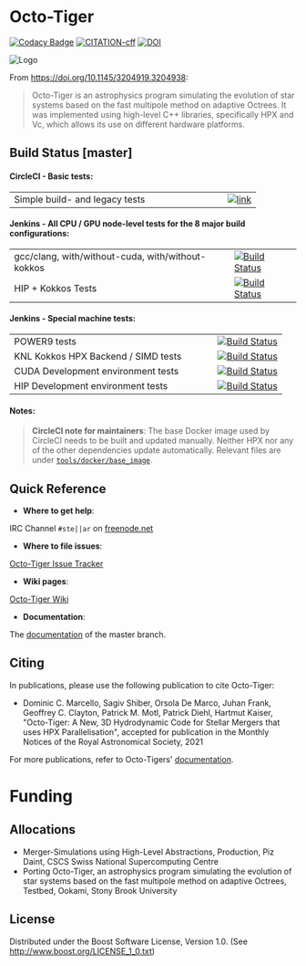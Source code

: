 # Octo-Tiger  

[![Codacy Badge](https://app.codacy.com/project/badge/Grade/ebc6d3e2e4f0407aa6a80dfc4fd03b97)](https://www.codacy.com/gh/STEllAR-GROUP/octotiger?utm_source=github.com&amp;utm_medium=referral&amp;utm_content=STEllAR-GROUP/octotiger&amp;utm_campaign=Badge_Grade) [![CITATION-cff](https://github.com/STEllAR-GROUP/octotiger/actions/workflows/cff-validator.yml/badge.svg)](https://github.com/STEllAR-GROUP/octotiger/actions/workflows/cff-validator.yml)  [![DOI](https://zenodo.org/badge/73526736.svg)](https://zenodo.org/badge/latestdoi/73526736)

![Logo](https://stellar-group.org/wp-content/uploads/2020/11/octotigerlogoArtboard-github.png)

From <https://doi.org/10.1145/3204919.3204938>:
> Octo-Tiger is an astrophysics program simulating the evolution of star systems
> based on the fast multipole method on adaptive Octrees. It was implemented using
> high-level C++ libraries, specifically HPX and Vc, which allows its use on
> different hardware platforms.

## Build Status [master]

#### CircleCI - Basic tests:

|   	|   	|
|---	|---	|
|  Simple build- and legacy tests &nbsp; &nbsp; &nbsp; &nbsp; &nbsp; &nbsp; &nbsp; &nbsp; &nbsp; &nbsp; &nbsp; &nbsp; &nbsp; &nbsp; &nbsp; | [![link](https://circleci.com/gh/STEllAR-GROUP/octotiger/tree/master.svg?style=shield)](https://circleci.com/gh/STEllAR-GROUP/octotiger/tree/master)  	|


#### Jenkins - All CPU / GPU node-level tests for the 8 major build configurations:
|   	|   	|
|---	|---	|
|  gcc/clang, with/without-cuda, with/without-kokkos 	| [![Build Status](https://rostam.cct.lsu.edu/jenkins/buildStatus/icon?job=Octo-Tiger+Node-Level%2Fmaster&config=nodelevel)](https://rostam.cct.lsu.edu/jenkins/job/Octo-Tiger%20Node-Level/job/master/) |
| HIP + Kokkos Tests | [![Build Status](https://rostam.cct.lsu.edu/jenkins/buildStatus/icon?job=Octo-Tiger+HIP%2Fcuda_to_hip&config=HIP)](https://rostam.cct.lsu.edu/jenkins/job/Octo-Tiger%20HIP/job/cuda_to_hip/) |

#### Jenkins - Special machine tests:

|   	|   	|
|---	|---	|
|  POWER9 tests &nbsp; &nbsp; &nbsp; &nbsp; &nbsp; &nbsp; &nbsp; &nbsp; &nbsp; &nbsp; &nbsp; &nbsp; &nbsp; &nbsp; &nbsp; &nbsp; &nbsp; &nbsp; &nbsp; &nbsp; &nbsp; &nbsp; &nbsp; &nbsp; &nbsp; &nbsp; &nbsp;| [![Build Status](https://simsgs.informatik.uni-stuttgart.de/jenkins/buildStatus/icon?job=Octo-Tiger+POWER9%2Fmaster&config=powerbuild)](https://simsgs.informatik.uni-stuttgart.de/jenkins/view/Octo-Tiger%20and%20Dependencies/job/Octo-Tiger%20POWER9/job/master/)  	|
|  KNL Kokkos HPX Backend / SIMD tests 	| [![Build Status](https://simsgs.informatik.uni-stuttgart.de/jenkins/buildStatus/icon?job=Octo-Tiger+KNL%2Fmaster&config=knlbuild)](https://simsgs.informatik.uni-stuttgart.de/jenkins/view/Octo-Tiger%20and%20Dependencies/job/Octo-Tiger%20KNL/job/master/)  	|
| CUDA Development environment tests 	|  [![Build Status](https://simsgs.informatik.uni-stuttgart.de/jenkins/buildStatus/icon?job=Octo-Tiger+DEV%2Fmaster&config=devbuild)](https://simsgs.informatik.uni-stuttgart.de/jenkins/view/Octo-Tiger%20and%20Dependencies/job/Octo-Tiger%20DEV/job/master/)
 | HIP Development environment tests 	|  [![Build Status](https://simsgs.informatik.uni-stuttgart.de/jenkins/buildStatus/icon?job=Octo-Tiger+HIP+DEV%2Fcuda_to_hip&config=hip-devbuild)](https://simsgs.informatik.uni-stuttgart.de/jenkins/view/Octo-Tiger%20and%20Dependencies/job/Octo-Tiger%20HIP%20DEV/job/cuda_to_hip/)
#### Notes:
> **CircleCI note for maintainers**: The base Docker image used by CircleCI needs to be built
> and updated manually. Neither HPX nor any of the other dependencies update
> automatically. Relevant files are under
> [`tools/docker/base_image`](tools/docker/base_image).

## Quick Reference

  * **Where to get help**:

  IRC Channel `#ste||ar` on [freenode.net](https://freenode.net/)

  * **Where to file issues**:

  [Octo-Tiger Issue Tracker](https://github.com/STEllAR-GROUP/octotiger/issues)

  * **Wiki pages**:

  [Octo-Tiger Wiki](https://github.com/STEllAR-GROUP/octotiger/wiki)

  * **Documentation**:
  
  The [documentation](https://stellar-group.github.io/octotiger/doc/html/) of the master branch.

## Citing

In publications, please use the following publication to cite Octo-Tiger:

*  Dominic C. Marcello, Sagiv Shiber, Orsola De Marco, Juhan Frank, Geoffrey C. Clayton, Patrick M. Motl, Patrick Diehl, Hartmut Kaiser, "Octo-Tiger: A New, 3D Hydrodynamic Code for Stellar Mergers that uses HPX Parallelisation", accepted for publication in the Monthly Notices of the Royal Astronomical Society, 2021

For more publications, refer to Octo-Tigers' [documentation](https://stellar-group.github.io/octotiger/doc/html/md_content_publications.html).


# Funding

## Allocations
 
* Merger-Simulations using High-Level Abstractions, Production, Piz Daint, CSCS Swiss National Supercomputing Centre
* Porting Octo-Tiger, an astrophysics program simulating the evolution of star systems based on the fast multipole method on adaptive Octrees, Testbed, Ookami, Stony Brook University


## License
Distributed under the Boost Software License, Version 1.0. (See 
<http://www.boost.org/LICENSE_1_0.txt>)
